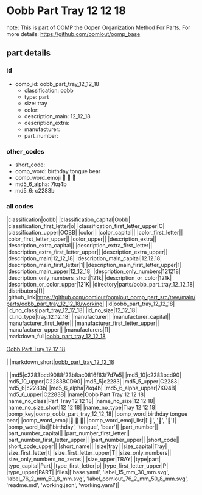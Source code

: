 # Oobb Part Tray 12 12 18  

note: This is part of OOMP the Oopen Organization Method For Parts. For more details: https://github.com/oomlout/oomp_base

##  part details





### id
* oomp_id: oobb_part_tray_12_12_18
  * classification: oobb
  * type: part
  * size: tray
  * color: 
  * description_main: 12_12_18
  * description_extra: 
  * manufacturer: 
  * part_number: 

### other_codes
* short_code: 
* oomp_word: birthday tongue bear
* oomp_word_emoji :birthday: :tongue: :bear:
* md5_6_alpha: 7kq4b
* md5_6: c2283b

### all codes 
|classification|oobb|
|classification_capital|Oobb|
|classification_first_letter|o|
|classification_first_letter_upper|O|
|classification_upper|OOBB|
|color||
|color_capital||
|color_first_letter||
|color_first_letter_upper||
|color_upper||
|description_extra||
|description_extra_capital||
|description_extra_first_letter||
|description_extra_first_letter_upper||
|description_extra_upper||
|description_main|12_12_18|
|description_main_capital|12.12.18|
|description_main_first_letter|1|
|description_main_first_letter_upper|1|
|description_main_upper|12_12_18|
|description_only_numbers|121218|
|description_only_numbers_short|121k|
|description_or_color|121k|
|description_or_color_upper|121K|
|directory|parts/oobb_part_tray_12_12_18|
|distributors|[]|
|github_link|https://github.com/oomlout/oomlout_oomp_part_src/tree/main/parts/oobb_part_tray_12_12_18/working|
|id|oobb_part_tray_12_12_18|
|id_no_class|part_tray_12_12_18|
|id_no_size|12_12_18|
|id_no_type|tray_12_12_18|
|manufacturer||
|manufacturer_capital||
|manufacturer_first_letter||
|manufacturer_first_letter_upper||
|manufacturer_upper||
|manufacturers|[]|
|markdown_full|[oobb_part_tray_12_12_18](https://github.com/oomlout/oomlout_oomp_part_src/tree/main/parts/oobb_part_tray_12_12_18/working)<br>[](https://github.com/oomlout/oomlout_oomp_part_src/tree/main/parts/oobb_part_tray_12_12_18/working)<br>[Oobb Part Tray 12 12 18](https://github.com/oomlout/oomlout_oomp_part_src/tree/main/parts/oobb_part_tray_12_12_18/working)<br><br>|
|markdown_short|[oobb_part_tray_12_12_18](https://github.com/oomlout/oomlout_oomp_part_src/tree/main/parts/oobb_part_tray_12_12_18/working)<br><br>|
|md5|c2283bcd9088f23b8ac0816f63f7d7e5|
|md5_10|c2283bcd90|
|md5_10_upper|C2283BCD90|
|md5_5|c2283|
|md5_5_upper|C2283|
|md5_6|c2283b|
|md5_6_alpha|7kq4b|
|md5_6_alpha_upper|7KQ4B|
|md5_6_upper|C2283B|
|name|Oobb Part Tray 12 12 18|
|name_no_class|Part Tray 12 12 18|
|name_no_size|12 12 18|
|name_no_size_short|12 12 18|
|name_no_type|Tray 12 12 18|
|oomp_key|oomp_oobb_part_tray_12_12_18|
|oomp_word|birthday tongue bear|
|oomp_word_emoji|:birthday: :tongue: :bear:|
|oomp_word_emoji_list|[':birthday:', ':tongue:', ':bear:']|
|oomp_word_list|['birthday', 'tongue', 'bear']|
|part_number||
|part_number_capital||
|part_number_first_letter||
|part_number_first_letter_upper||
|part_number_upper||
|short_code||
|short_code_upper||
|short_name||
|size|tray|
|size_capital|Tray|
|size_first_letter|t|
|size_first_letter_upper|T|
|size_only_numbers||
|size_only_numbers_no_zeros||
|size_upper|TRAY|
|type|part|
|type_capital|Part|
|type_first_letter|p|
|type_first_letter_upper|P|
|type_upper|PART|
|files|['base.yaml', 'label_15_mm_30_mm.svg', 'label_76_2_mm_50_8_mm.svg', 'label_oomlout_76_2_mm_50_8_mm.svg', 'readme.md', 'working.json', 'working.yaml']|
